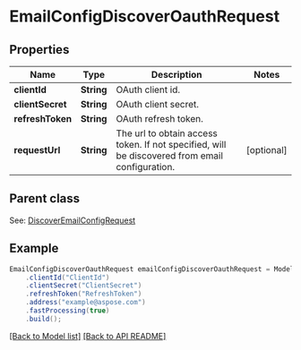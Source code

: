 # EmailConfigDiscoverOauthRequest


## Properties
Name | Type | Description | Notes
------------ | ------------- | ------------- | -------------
**clientId** | **String** | OAuth client id.              | 
**clientSecret** | **String** | OAuth client secret.              | 
**refreshToken** | **String** | OAuth refresh token.              | 
**requestUrl** | **String** | The url to obtain access token. If not specified, will be discovered from email configuration.              |  [optional]

## Parent class

See: [DiscoverEmailConfigRequest](DiscoverEmailConfigRequest.md)


## Example
```java
EmailConfigDiscoverOauthRequest emailConfigDiscoverOauthRequest = Models.emailConfigDiscoverOauthRequest()
    .clientId("ClientId")
    .clientSecret("ClientSecret")
    .refreshToken("RefreshToken")
    .address("example@aspose.com")
    .fastProcessing(true)
    .build();
```


[[Back to Model list]](Models.md) [[Back to API README]](README.md)
